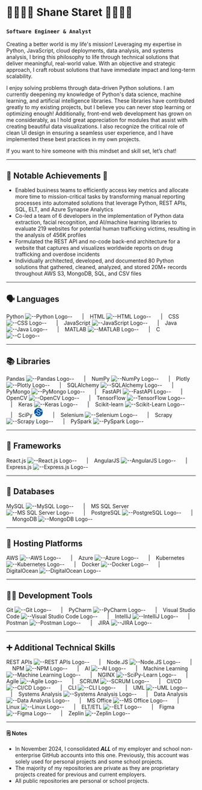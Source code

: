 <!--
**shane-staret/shane-staret** is a ✨ _special_ ✨ repository because its `README.md` (this file) appears on your GitHub profile.
-->

#  🚣‍♀️🚵‍♂️ Shane Staret 🏃‍♂️🧗‍♂️
### **`Software Engineer & Analyst`**

Creating a better world is my life's mission! Leveraging my expertise in Python, JavaScript, cloud deployments, data analysis, and systems analysis, I bring this philosophy to life through technical solutions that deliver meaningful, real-world value. With an objective and strategic approach, I craft robust solutions that have immediate impact and long-term scalability.

I enjoy solving problems through data-driven Python solutions. I am currently deepening my knowledge of Python's data science, machine learning, and artificial intelligence libraries. These libraries have contributed greatly to my existing projects, but I believe you can never stop learning or optimizing enough! Additionally, front-end web development has grown on me considerably, as I hold great appreciation for modules that assist with creating beautiful data visualizations. I also recognize the critical role of clean UI design in ensuring a seamless user experience, and I have implemented these best practices in my own projects.

If you want to hire someone with this mindset and skill set, let’s chat!

---

## 🌟 Notable Achievements 🌟
* Enabled business teams to efficiently access key metrics and allocate more time to mission-critical tasks by transforming manual reporting processes into automated solutions that leverage Python, REST APIs, SQL, ELT, and Azure Synapse Analytics
* Co-led a team of 6 developers in the implementation of Python data extraction, facial recognition, and AI/machine learning libraries to evaluate 219 websites for potential human trafficking victims, resulting in the analysis of 456K profiles
* Formulated the REST API and no-code back-end architecture for a website that captures and visualizes worldwide reports on drug trafficking and overdose incidents
* Individually architected, developed, and documented 80 Python solutions that gathered, cleaned, analyzed, and stored 20M+ records throughout AWS S3, MongoDB, SQL, and CSV files

---

## 🗣️ Languages
Python
<img alt="--Python Logo--" width="25px" style="padding-right:10px;" src="https://cdn.jsdelivr.net/gh/devicons/devicon@latest/icons/python/python-original.svg"/>
  &nbsp;&nbsp;&nbsp;|&nbsp;&nbsp;&nbsp;  HTML
<img alt="--HTML Logo--" width="25px" style="padding-right:10px;" src="https://cdn.jsdelivr.net/gh/devicons/devicon@latest/icons/html5/html5-original.svg"/>
  &nbsp;&nbsp;&nbsp;|&nbsp;&nbsp;&nbsp;  CSS
<img alt="--CSS Logo--" width="25px" style="padding-right:10px;" src="https://cdn.jsdelivr.net/gh/devicons/devicon@latest/icons/css3/css3-original.svg"/>
  &nbsp;&nbsp;&nbsp;|&nbsp;&nbsp;&nbsp;  JavaScript
<img alt="--JavaScript Logo--" width="25px" style="padding-right:10px;" src="https://cdn.jsdelivr.net/gh/devicons/devicon@latest/icons/javascript/javascript-original.svg"/>
  &nbsp;&nbsp;&nbsp;|&nbsp;&nbsp;&nbsp;  Java
<img alt="--Java Logo--" width="25px" style="padding-right:10px;" src="https://cdn.jsdelivr.net/gh/devicons/devicon@latest/icons/java/java-original.svg"/>
  &nbsp;&nbsp;&nbsp;|&nbsp;&nbsp;&nbsp;  MATLAB
<img alt="--MATLAB Logo--" width="25px" style="padding-right:10px;" src="https://cdn.jsdelivr.net/gh/devicons/devicon@latest/icons/matlab/matlab-original.svg"/>
  &nbsp;&nbsp;&nbsp;|&nbsp;&nbsp;&nbsp;  C
<img alt="--C Logo--" width="25px" style="padding-right:10px;" src="https://cdn.jsdelivr.net/gh/devicons/devicon@latest/icons/c/c-original.svg"/>

---

## 📚 Libraries
Pandas
<img alt="--Pandas Logo--" width="25px" style="padding-right:10px;" src="https://cdn.jsdelivr.net/gh/devicons/devicon@latest/icons/pandas/pandas-original.svg"/>
 &nbsp;&nbsp;&nbsp;|&nbsp;&nbsp;&nbsp; NumPy
<img alt="--NumPy Logo--" width="25px" style="padding-right:10px;" src="https://cdn.jsdelivr.net/gh/devicons/devicon@latest/icons/numpy/numpy-original.svg"/>
 &nbsp;&nbsp;&nbsp;|&nbsp;&nbsp;&nbsp; Plotly
<img alt="--Plotly Logo--" width="25px" style="padding-right:10px;" src="https://cdn.jsdelivr.net/gh/devicons/devicon@latest/icons/plotly/plotly-original.svg"/>
 &nbsp;&nbsp;&nbsp;|&nbsp;&nbsp;&nbsp; SQLAlchemy
<img alt="--SQLAlchemy Logo--" width="25px" style="padding-right:10px;" src="https://cdn.jsdelivr.net/gh/devicons/devicon@latest/icons/sqlalchemy/sqlalchemy-original.svg"/>
 &nbsp;&nbsp;&nbsp;|&nbsp;&nbsp;&nbsp; PyMongo
<img alt="--PyMongo Logo--" width="25px" style="padding-right:10px;" src="https://cdn.jsdelivr.net/gh/devicons/devicon@latest/icons/mongodb/mongodb-plain.svg"/>
 &nbsp;&nbsp;&nbsp;|&nbsp;&nbsp;&nbsp; FastAPI
<img alt="--FastAPI Logo--" width="25px" style="padding-right:10px;" src="https://cdn.jsdelivr.net/gh/devicons/devicon@latest/icons/fastapi/fastapi-original.svg"/>
 &nbsp;&nbsp;&nbsp;|&nbsp;&nbsp;&nbsp; OpenCV
<img alt="--OpenCV Logo--" width="25px" style="padding-right:10px;" src="https://cdn.jsdelivr.net/gh/devicons/devicon@latest/icons/opencv/opencv-original.svg"/>
 &nbsp;&nbsp;&nbsp;|&nbsp;&nbsp;&nbsp; TensorFlow
<img alt="--TensorFlow Logo--" width="25px" style="padding-right:10px;" src="https://cdn.jsdelivr.net/gh/devicons/devicon@latest/icons/tensorflow/tensorflow-original.svg"/>
 &nbsp;&nbsp;&nbsp;|&nbsp;&nbsp;&nbsp; Keras
<img alt="--Keras Logo--" width="25px" style="padding-right:10px;" src="https://cdn.jsdelivr.net/gh/devicons/devicon@latest/icons/keras/keras-original.svg"/>
 &nbsp;&nbsp;&nbsp;|&nbsp;&nbsp;&nbsp; Scikit-learn
<img alt="--Scikit-Learn Logo--" width="25px" style="padding-right:10px;" src="https://cdn.jsdelivr.net/gh/devicons/devicon@latest/icons/scikitlearn/scikitlearn-original.svg"/>
 &nbsp;&nbsp;&nbsp;|&nbsp;&nbsp;&nbsp; SciPy
<img alt="--SciPy-Learn Logo--" width="25px" style="padding-right:10px;" src="https://raw.githubusercontent.com/scipy/scipy/main/doc/source/_static/logo.svg"/>
 &nbsp;&nbsp;&nbsp;|&nbsp;&nbsp;&nbsp; Selenium
<img alt="--Selenium Logo--" width="25px" style="padding-right:10px;" src="https://cdn.jsdelivr.net/gh/devicons/devicon@latest/icons/selenium/selenium-original.svg"/>
 &nbsp;&nbsp;&nbsp;|&nbsp;&nbsp;&nbsp; Scrapy
<img alt="--Scrapy Logo--" width="25px" style="padding-right:10px;" src="https://scrapeops.io/img/sdk-icons/scrapy-logo.png"/>
 &nbsp;&nbsp;&nbsp;|&nbsp;&nbsp;&nbsp; PySpark
<img alt="--PySpark Logo--" width="25px" style="padding-right:10px;" src="https://cdn.jsdelivr.net/gh/devicons/devicon@latest/icons/apachespark/apachespark-original.svg"/>

---

## 🧩 Frameworks
React.js
<img alt="--React.js Logo--" width="25px" style="padding-right:10px;" src="https://cdn.jsdelivr.net/gh/devicons/devicon@latest/icons/react/react-original.svg"/>
 &nbsp;&nbsp;&nbsp;|&nbsp;&nbsp;&nbsp; AngularJS
<img alt="--AngularJS Logo--" width="25px" style="padding-right:10px;" src="https://cdn.jsdelivr.net/gh/devicons/devicon@latest/icons/angularjs/angularjs-original.svg"/>
&nbsp;&nbsp;&nbsp;|&nbsp;&nbsp;&nbsp; Express.js
<img alt="--Express.js Logo--" width="25px" style="padding-right:10px;" src="https://adware-technologies.s3.amazonaws.com/uploads/technology/thumbnail/20/express-js.png"/>

---

## 💾 Databases
MySQL
<img alt="--MySQL Logo--" width="25px" style="padding-right:10px;" src="https://cdn.jsdelivr.net/gh/devicons/devicon@latest/icons/mysql/mysql-original.svg"/>
 &nbsp;&nbsp;&nbsp;|&nbsp;&nbsp;&nbsp; MS SQL Server
<img alt="--MS SQL Server Logo--" width="25px" style="padding-right:10px;" src="https://cdn.jsdelivr.net/gh/devicons/devicon@latest/icons/microsoftsqlserver/microsoftsqlserver-original.svg"/>
 &nbsp;&nbsp;&nbsp;|&nbsp;&nbsp;&nbsp; PostgreSQL
<img alt="--PostgreSQL Logo--" width="25px" style="padding-right:10px;" src="https://cdn.jsdelivr.net/gh/devicons/devicon@latest/icons/postgresql/postgresql-original.svg"/>
 &nbsp;&nbsp;&nbsp;|&nbsp;&nbsp;&nbsp; MongoDB
<img alt="--MongoDB Logo--" width="25px" style="padding-right:10px;" src="https://cdn.jsdelivr.net/gh/devicons/devicon@latest/icons/mongodb/mongodb-original.svg"/>

---

## 🏢 Hosting Platforms
AWS
<img alt="--AWS Logo--" width="25px" style="padding-right:10px;" src="https://cdn.jsdelivr.net/gh/devicons/devicon@latest/icons/amazonwebservices/amazonwebservices-plain-wordmark.svg"/>
 &nbsp;&nbsp;&nbsp;|&nbsp;&nbsp;&nbsp; Azure
<img alt="--Azure Logo--" width="25px" style="padding-right:10px;" src="https://cdn.jsdelivr.net/gh/devicons/devicon@latest/icons/azure/azure-original.svg"/>
 &nbsp;&nbsp;&nbsp;|&nbsp;&nbsp;&nbsp; Kubernetes
<img alt="--Kubernetes Logo--" width="25px" style="padding-right:10px;" src="https://cdn.jsdelivr.net/gh/devicons/devicon@latest/icons/kubernetes/kubernetes-original.svg"/>
 &nbsp;&nbsp;&nbsp;|&nbsp;&nbsp;&nbsp; Docker
<img alt="--Docker Logo--" width="25px" style="padding-right:10px;" src="https://cdn.jsdelivr.net/gh/devicons/devicon@latest/icons/docker/docker-original.svg"/>
 &nbsp;&nbsp;&nbsp;|&nbsp;&nbsp;&nbsp; DigitalOcean
<img alt="--DigitalOcean Logo--" width="25px" style="padding-right:10px;" src="https://cdn.jsdelivr.net/gh/devicons/devicon@latest/icons/digitalocean/digitalocean-original.svg"/>

---

## 🧑‍💻 Development Tools
Git
<img alt="--Git Logo--" width="25px" style="padding-right:10px;" src="https://cdn.jsdelivr.net/gh/devicons/devicon@latest/icons/git/git-original.svg"/>
 &nbsp;&nbsp;&nbsp;|&nbsp;&nbsp;&nbsp; PyCharm
<img alt="--PyCharm Logo--" width="25px" style="padding-right:10px;" src="https://cdn.jsdelivr.net/gh/devicons/devicon@latest/icons/pycharm/pycharm-original.svg"/>
 &nbsp;&nbsp;&nbsp;|&nbsp;&nbsp;&nbsp; Visual Studio Code
<img alt="--Visual Studio Code Logo--" width="25px" style="padding-right:10px;" src="https://cdn.jsdelivr.net/gh/devicons/devicon@latest/icons/vscode/vscode-original.svg"/>
 &nbsp;&nbsp;&nbsp;|&nbsp;&nbsp;&nbsp; IntelliJ
<img alt="--IntelliJ Logo--" width="25px" style="padding-right:10px;" src="https://cdn.jsdelivr.net/gh/devicons/devicon@latest/icons/intellij/intellij-original.svg"/>
 &nbsp;&nbsp;&nbsp;|&nbsp;&nbsp;&nbsp; Postman
<img alt="--Postman Logo--" width="25px" style="padding-right:10px;" src="https://cdn.jsdelivr.net/gh/devicons/devicon@latest/icons/postman/postman-original.svg"/>
 &nbsp;&nbsp;&nbsp;|&nbsp;&nbsp;&nbsp; JIRA
<img alt="--JIRA Logo--" width="25px" style="padding-right:10px;" src="https://cdn.jsdelivr.net/gh/devicons/devicon@latest/icons/jira/jira-original.svg"/>

---

## ➕ Additional Technical Skills
REST APIs
<img alt="--REST APIs Logo--" width="25px" style="padding-right:10px;" src="https://cdn-icons-png.flaticon.com/512/10329/10329422.png"/>
&nbsp;&nbsp;&nbsp;|&nbsp;&nbsp;&nbsp; Node.JS
<img alt="--Node.JS Logo--" width="25px" style="padding-right:10px;" src="https://cdn.jsdelivr.net/gh/devicons/devicon@latest/icons/nodejs/nodejs-original.svg"/>
&nbsp;&nbsp;&nbsp;|&nbsp;&nbsp;&nbsp; NPM
<img alt="--NPM Logo--" width="25px" style="padding-right:10px;" src="https://cdn.jsdelivr.net/gh/devicons/devicon@latest/icons/npm/npm-original-wordmark.svg"/>
&nbsp;&nbsp;&nbsp;|&nbsp;&nbsp;&nbsp; AI
<img alt="--AI Logo--" width="25px" style="padding-right:10px;" src="https://cdn-icons-png.freepik.com/512/8687/8687801.png"/>
&nbsp;&nbsp;&nbsp;|&nbsp;&nbsp;&nbsp; Machine Learning
<img alt="--Machine Learning Logo--" width="25px" style="padding-right:10px;" src="https://cdn-icons-png.flaticon.com/512/2464/2464176.png"/>
 &nbsp;&nbsp;&nbsp;|&nbsp;&nbsp;&nbsp; NGINX
<img alt="--SciPy-Learn Logo--" width="25px" style="padding-right:10px;" src="https://cdn.jsdelivr.net/gh/devicons/devicon@latest/icons/nginx/nginx-original.svg"/>
&nbsp;&nbsp;&nbsp;|&nbsp;&nbsp;&nbsp; Agile
<img alt="--Agile Logo--" width="25px" style="padding-right:10px;" src="https://cdn-icons-png.flaticon.com/512/9752/9752051.png"/>
&nbsp;&nbsp;&nbsp;|&nbsp;&nbsp;&nbsp; SCRUM
<img alt="--SCRUM Logo--" width="25px" style="padding-right:10px;" src="https://cdn-icons-png.freepik.com/512/4922/4922590.png"/>
&nbsp;&nbsp;&nbsp;|&nbsp;&nbsp;&nbsp; CI/CD
<img alt="--CI/CD Logo--" width="25px" style="padding-right:10px;" src="https://www.mabl.com/hs-fs/hubfs/CICDBlog.png?width=536&name=CICDBlog.png"/>
&nbsp;&nbsp;&nbsp;|&nbsp;&nbsp;&nbsp; CLI
<img alt="--CLI Logo--" width="25px" style="padding-right:10px;" src="https://cdn-icons-png.flaticon.com/512/8099/8099549.png"/>
&nbsp;&nbsp;&nbsp;|&nbsp;&nbsp;&nbsp; UML
<img alt="--UML Logo--" width="25px" style="padding-right:10px;" src="https://cdn.jsdelivr.net/gh/devicons/devicon@latest/icons/unifiedmodelinglanguage/unifiedmodelinglanguage-original.svg"/>
&nbsp;&nbsp;&nbsp;|&nbsp;&nbsp;&nbsp; Systems Analysis
<img alt="--Systems Analysis Logo--" width="25px" style="padding-right:10px;" src="https://cdn-icons-png.flaticon.com/512/1443/1443162.png"/>
&nbsp;&nbsp;&nbsp;|&nbsp;&nbsp;&nbsp; Data Analysis
<img alt="--Data Analysis Logo--" width="25px" style="padding-right:10px;" src="https://cdn-icons-png.flaticon.com/512/4580/4580275.png"/>
&nbsp;&nbsp;&nbsp;|&nbsp;&nbsp;&nbsp; MS Office
<img alt="--MS Office Logo--" width="25px" style="padding-right:10px;" src="https://cdn.icon-icons.com/icons2/1156/PNG/512/1486565573-microsoft-office_81557.png"/>
&nbsp;&nbsp;&nbsp;|&nbsp;&nbsp;&nbsp; Linux
<img alt="--Linux Logo--" width="25px" style="padding-right:10px;" src="https://cdn.jsdelivr.net/gh/devicons/devicon@latest/icons/linux/linux-original.svg"/>
&nbsp;&nbsp;&nbsp;|&nbsp;&nbsp;&nbsp; ELT/ETL
<img alt="--ELT Logo--" width="25px" style="padding-right:10px;" src="https://cdn-icons-png.flaticon.com/128/9850/9850879.png"/>
&nbsp;&nbsp;&nbsp;|&nbsp;&nbsp;&nbsp; Figma
<img alt="--Figma Logo--" width="25px" style="padding-right:10px;" src="https://cdn.jsdelivr.net/gh/devicons/devicon@latest/icons/figma/figma-original.svg"/>
&nbsp;&nbsp;&nbsp;|&nbsp;&nbsp;&nbsp; Zeplin
<img alt="--Zeplin Logo--" width="25px" style="padding-right:10px;" src="https://uxwing.com/wp-content/themes/uxwing/download/brands-and-social-media/zeplin-icon.png"/>

---

#### 🗒️ Notes
* In November 2024, I consolidated **_ALL_** of my employer and school non-enterprise GitHub accounts into this one. Previously, this account was solely used for personal projects and some school projects.
* The majority of my repositories are private as they are proprietary projects created for previous and current employers.
* All public repositories are personal or school projects.
